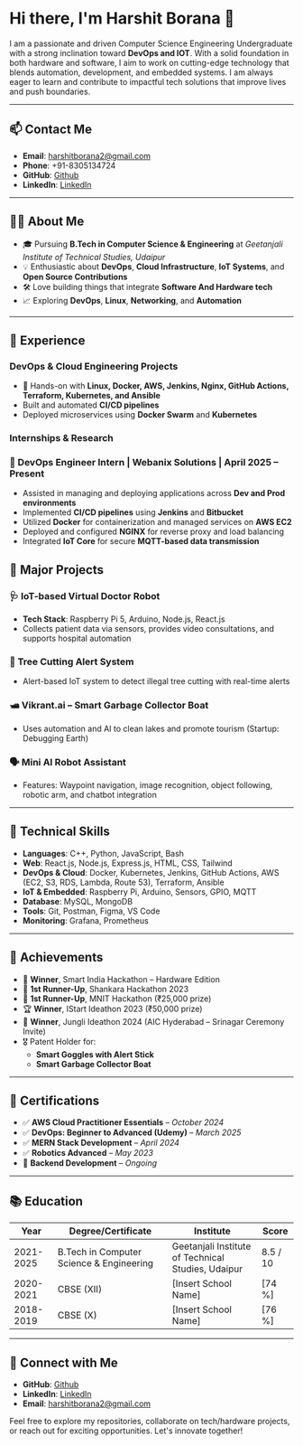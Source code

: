 # Hi there, I'm Harshit Borana 👋

I am a passionate and driven Computer Science Engineering Undergraduate with a strong inclination toward **DevOps and IOT**. With a solid foundation in both hardware and software, I aim to work on cutting-edge technology that blends automation, development, and embedded systems. I am always eager to learn and contribute to impactful tech solutions that improve lives and push boundaries.

---

## 📫 Contact Me  
- **Email**: harshitborana2@gmail.com  
- **Phone**: +91-8305134724  
- **GitHub**: [Github](https://github.com/harshit075)  
- **LinkedIn**: [LinkedIn](https://www.linkedin.com/in/harshit-borana-%F0%9F%87%AE%F0%9F%87%B3-3a685a257/) 

---

## 👨‍💻 About Me  
- 🎓 Pursuing **B.Tech in Computer Science & Engineering** at *Geetanjali Institute of Technical Studies, Udaipur*  
- 💡 Enthusiastic about **DevOps**, **Cloud Infrastructure**, **IoT Systems**, and **Open Source Contributions**  
- 🛠 Love building things that integrate **Software And Hardware tech**  
- 📈 Exploring **DevOps**, **Linux**, **Networking**, and **Automation**

---

## 💼 Experience

### DevOps & Cloud Engineering Projects  
- 🧱 Hands-on with **Linux, Docker, AWS, Jenkins, Nginx, GitHub Actions, Terraform, Kubernetes, and Ansible**  
- Built and automated **CI/CD pipelines**  
- Deployed microservices using **Docker Swarm** and **Kubernetes**

### Internships & Research  
### 🔧 DevOps Engineer Intern | **Webanix Solutions** | April 2025 – Present
- Assisted in managing and deploying applications across **Dev and Prod environments**
- Implemented **CI/CD pipelines** using **Jenkins** and **Bitbucket**
- Utilized **Docker** for containerization and managed services on **AWS EC2**
- Deployed and configured **NGINX** for reverse proxy and load balancing
- Integrated **IoT Core** for secure **MQTT-based data transmission**

## 🔨 Major Projects

### 🩺 IoT-based Virtual Doctor Robot  
- **Tech Stack**: Raspberry Pi 5, Arduino, Node.js, React.js  
- Collects patient data via sensors, provides video consultations, and supports hospital automation  

### 🌳 Tree Cutting Alert System  
- Alert-based IoT system to detect illegal tree cutting with real-time alerts  

### 🛥 Vikrant.ai – Smart Garbage Collector Boat  
- Uses automation and AI to clean lakes and promote tourism (Startup: Debugging Earth)

### 🗣 Mini AI Robot Assistant  
- Features: Waypoint navigation, image recognition, object following, robotic arm, and chatbot integration  

---

## 🧠 Technical Skills

- **Languages**: C++, Python, JavaScript, Bash  
- **Web**: React.js, Node.js, Express.js, HTML, CSS, Tailwind  
- **DevOps & Cloud**: Docker, Kubernetes, Jenkins, GitHub Actions, AWS (EC2, S3, RDS, Lambda, Route 53), Terraform, Ansible  
- **IoT & Embedded**: Raspberry Pi, Arduino, Sensors, GPIO, MQTT  
- **Database**: MySQL, MongoDB  
- **Tools**: Git, Postman, Figma, VS Code  
- **Monitoring**: Grafana, Prometheus

---

## 🏅 Achievements

- 🥇 **Winner**, Smart India Hackathon – Hardware Edition  
- 🥈 **1st Runner-Up**, Shankara Hackathon 2023  
- 🥈 **1st Runner-Up**, MNIT Hackathon (₹25,000 prize)  
- 🏆 **Winner**, IStart Ideathon 2023 (₹50,000 prize)  
- 🥇 **Winner**, Jungli Ideathon 2024 (AIC Hyderabad – Srinagar Ceremony Invite)  
- 🎖 Patent Holder for:  
  - **Smart Goggles with Alert Stick**  
  - **Smart Garbage Collector Boat**

---

## 📜 Certifications

- ✅ **AWS Cloud Practitioner Essentials** – *October 2024*  
- ✅ **DevOps: Beginner to Advanced (Udemy)** – *March 2025*  
- ✅ **MERN Stack Development** – *April 2024*  
- ✅ **Robotics Advanced** – *May 2023*  
- 🚧 **Backend Development** – *Ongoing*  

---

## 📚 Education

| Year       | Degree/Certificate                    | Institute                                      | Score     |
|------------|----------------------------------------|------------------------------------------------|-----------|
| 2021-2025  | B.Tech in Computer Science & Engineering | Geetanjali Institute of Technical Studies, Udaipur | 8.5 / 10 |
| 2020-2021  | CBSE (XII)                             | [Insert School Name]                           | [74 %]|
| 2018-2019  | CBSE (X)                               | [Insert School Name]                           | [76 %]|

---

## 🔗 Connect with Me

- **GitHub**: [Github](https://github.com/harshit075)  
- **LinkedIn**: [LinkedIn](https://www.linkedin.com/in/harshit-borana-%F0%9F%87%AE%F0%9F%87%B3-3a685a257/) 
- **Email**: harshitborana2@gmail.com  

Feel free to explore my repositories, collaborate on tech/hardware projects, or reach out for exciting opportunities. Let's innovate together!
